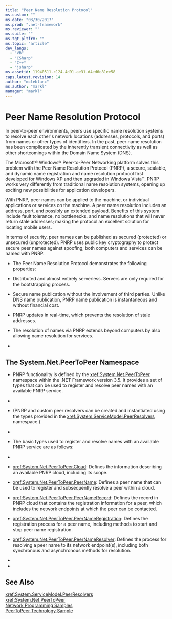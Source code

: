 ```yaml
---
title: "Peer Name Resolution Protocol"
ms.custom: ""
ms.date: "03/30/2017"
ms.prod: ".net-framework"
ms.reviewer: ""
ms.suite: ""
ms.tgt_pltfrm: ""
ms.topic: "article"
dev_langs: 
  - "VB"
  - "CSharp"
  - "C++"
  - "jsharp"
ms.assetid: 11940511-c124-4d91-ae31-d4ed6e81ee58
caps.latest.revision: 14
author: "mcleblanc"
ms.author: "markl"
manager: "markl"
---
```

# Peer Name Resolution Protocol
In peer-to-peer environments, peers use specific name resolution systems to resolve each other's network locations (addresses, protocols, and ports) from names or other types of identifiers. In the past, peer name resolution has been complicated by the inherently transient connectivity as well as other shortcomings within the Domain Name System (DNS).  
  
 The Microsoft® Windows® Peer-to-Peer Networking platform solves this problem with the Peer Name Resolution Protocol (PNRP), a secure, scalable, and dynamic name registration and name resolution protocol first developed for Windows XP and then upgraded in Windows Vista™. PNRP works very differently from traditional name resolution systems, opening up exciting new possibilities for application developers.  
  
 With PNRP, peer names can be applied to the machine, or individual applications or services on the machine. A peer name resolution includes an address, port, and possibly an extended payload. Benefits of this system include fault tolerance, no bottlenecks, and name resolutions that will never return stale addresses; making the protocol an excellent solution for locating mobile users.  
  
 In terms of security, peer names can be published as secured (protected) or unsecured (unprotected). PNRP uses public key cryptography to protect secure peer names against spoofing; both computers and services can be named with PNRP.  
  
-   The Peer Name Resolution Protocol demonstrates the following properties:  
  
-   Distributed and almost entirely serverless. Servers are only required for the bootstrapping process.  
  
-   Secure name publication without the involvement of third parties. Unlike DNS name publication, PNRP name publication is instantaneous and without financial cost.  
  
-   PNRP updates in real-time, which prevents the resolution of stale addresses.  
  
-   The resolution of names via PNRP extends beyond computers by also allowing name resolution for services.  
  
-  
  
## The System.Net.PeerToPeer Namespace  
  
-   PNRP functionality is defined by the <xref:System.Net.PeerToPeer> namespace within the .NET Framework version 3.5. It provides a set of types that can be used to register and resolve peer names with an available PNRP service.  
  
-  
  
-   (PNRP and custom peer resolvers can be created and instantiated using the types provided in the <xref:System.ServiceModel.PeerResolvers> namespace.)  
  
-  
  
-   The basic types used to register and resolve names with an available PNRP service are as follows:  
  
-  
  
-   <xref:System.Net.PeerToPeer.Cloud>: Defines the information describing an available PNRP cloud, including its scope.  
  
-   <xref:System.Net.PeerToPeer.PeerName>: Defines a peer name that can be used to register and subsequently resolve a peer within a cloud.  
  
-   <xref:System.Net.PeerToPeer.PeerNameRecord>: Defines the record in PNRP cloud that contains the registration information for a peer, which includes the network endpoints at which the peer can be contacted.  
  
-   <xref:System.Net.PeerToPeer.PeerNameRegistration>: Defines the registration process for a peer name, including methods to start and stop peer name registration.  
  
-   <xref:System.Net.PeerToPeer.PeerNameResolver>: Defines the process for resolving a peer name to its network endpoint(s), including both synchronous and asynchronous methods for resolution.  
  
-  
  
-  
  
## See Also  
 <xref:System.ServiceModel.PeerResolvers>   
 <xref:System.Net.PeerToPeer>   
 [Network Programming Samples](../../../docs/framework/network-programming/network-programming-samples.md)   
 [PeerToPeer Technology Sample](http://go.microsoft.com/fwlink/?LinkID=179571)
